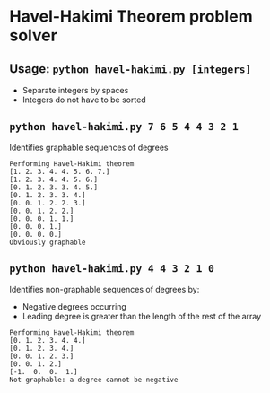 # Havel-Hakimi Theorem problem solver

## Usage: `python havel-hakimi.py [integers]`
- Separate integers by spaces
- Integers do not have to be sorted

## `python havel-hakimi.py 7 6 5 4 4 3 2 1`

Identifies graphable sequences of degrees

```
Performing Havel-Hakimi theorem
[1. 2. 3. 4. 4. 5. 6. 7.]
[1. 2. 3. 4. 4. 5. 6.]
[0. 1. 2. 3. 3. 4. 5.]
[0. 1. 2. 3. 3. 4.]
[0. 0. 1. 2. 2. 3.]
[0. 0. 1. 2. 2.]
[0. 0. 0. 1. 1.]
[0. 0. 0. 1.]
[0. 0. 0. 0.]
Obviously graphable
```

## `python havel-hakimi.py 4 4 3 2 1 0`

Identifies non-graphable sequences of degrees by:
- Negative degrees occurring
- Leading degree is greater than the length of the rest of the array

```
Performing Havel-Hakimi theorem
[0. 1. 2. 3. 4. 4.]
[0. 1. 2. 3. 4.]
[0. 0. 1. 2. 3.]
[0. 0. 1. 2.]
[-1.  0.  0.  1.]
Not graphable: a degree cannot be negative
```
